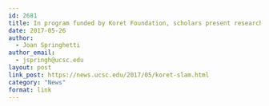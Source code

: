 ```yaml
---
id: 2681
title: In program funded by Koret Foundation, scholars present research at poster slam
date: 2017-05-26
author:
  - Joan Springhetti
author_email:
  - jspringh@ucsc.edu
layout: post
link_post: https://news.ucsc.edu/2017/05/koret-slam.html
category: "News"
format: link
---
```

